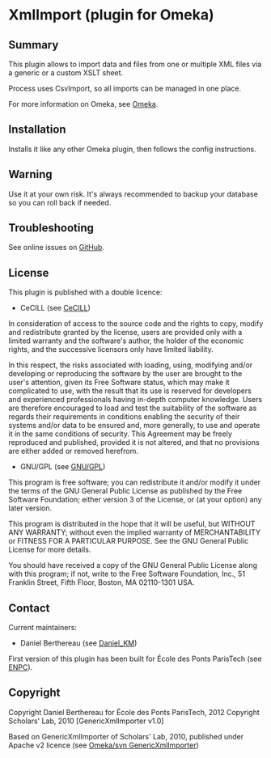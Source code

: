 
XmlImport (plugin for Omeka)
============================


Summary
-------

This plugin allows to import data and files from one or multiple XML files via
a generic or a custom XSLT sheet.

Process uses CsvImport, so all imports can be managed in one place.

For more information on Omeka, see [Omeka][1].


Installation
------------

Installs it like any other Omeka plugin, then follows the config instructions.


Warning
-------

Use it at your own risk.
It's always recommended to backup your database so you can roll back if needed.


Troubleshooting
---------------

See online issues on [GitHub][2].


License
-------

This plugin is published with a double licence:

* CeCILL (see [CeCILL][3])

In consideration of access to the source code and the rights to copy,
modify and redistribute granted by the license, users are provided only
with a limited warranty and the software's author, the holder of the
economic rights, and the successive licensors only have limited liability.

In this respect, the risks associated with loading, using, modifying
and/or developing or reproducing the software by the user are brought to
the user's attention, given its Free Software status, which may make it
complicated to use, with the result that its use is reserved for
developers and experienced professionals having in-depth computer
knowledge. Users are therefore encouraged to load and test the
suitability of the software as regards their requirements in conditions
enabling the security of their systems and/or data to be ensured and,
more generally, to use and operate it in the same conditions of
security. This Agreement may be freely reproduced and published,
provided it is not altered, and that no provisions are either added or
removed herefrom.

* GNU/GPL (see [GNU/GPL][4])

This program is free software; you can redistribute it and/or modify it under
the terms of the GNU General Public License as published by the Free Software
Foundation; either version 3 of the License, or (at your option) any later
version.

This program is distributed in the hope that it will be useful, but WITHOUT
ANY WARRANTY; without even the implied warranty of MERCHANTABILITY or FITNESS
FOR A PARTICULAR PURPOSE. See the GNU General Public License for more
details.

You should have received a copy of the GNU General Public License along with
this program; if not, write to the Free Software Foundation, Inc.,
51 Franklin Street, Fifth Floor, Boston, MA 02110-1301 USA.


Contact
-------

Current maintainers:

* Daniel Berthereau (see [Daniel_KM][5])

First version of this plugin has been built for École des Ponts ParisTech
(see [ENPC][6]).


Copyright
---------

Copyright Daniel Berthereau for École des Ponts ParisTech, 2012
Copyright Scholars' Lab, 2010 [GenericXmlImporter v1.0]

Based on GenericXmlImporter of Scholars' Lab, 2010, published under Apache v2
licence (see [Omeka/svn GenericXmlImporter](7))


[1]: http://www.omeka.org "Omeka.org"
[2]: https://github.com/Daniel-KM/CleanUrl "GitHub XmlImport"
[3]: http://www.cecill.info/licences/Licence_CeCILL_V2-en.html "CeCILL"
[4]: https://www.gnu.org/licenses/gpl-3.0.html "GNU/GPL"
[5]: http://github.com/Daniel-KM "Daniel_KM"
[6]: http://bibliotheque.enpc.fr "École des Ponts ParisTech"
[7]: https://addons.omeka.org/svn/plugins/GenericXmlImporter/ "Omeka/svn GenericXmlImporter"